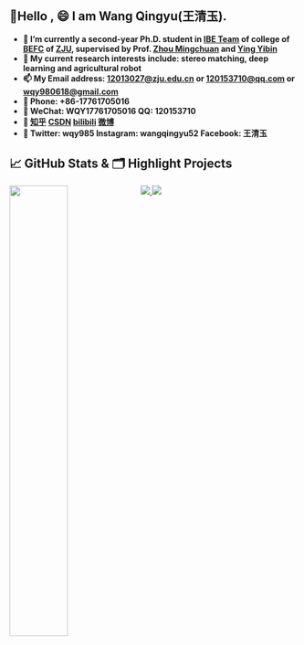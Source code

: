 

## 👋Hello , 😄 I am Wang Qingyu(王清玉).


- **🔭 I’m currently a second-year Ph.D. student in [IBE Team](http://ibe.zju.edu.cn/index.html) of college of [BEFC](http://www.caefs.zju.edu.cn/english/) of [ZJU](https://www.zju.edu.cn/), supervised by Prof. [Zhou Mingchuan](https://github.com/zhoushuai123) and [Ying Yibin](https://person.zju.edu.cn/0089059)**
- **🌱 My current research interests include: stereo matching, deep learning and agricultural robot**
- **📫 My Email address: 12013027@zju.edu.cn or 120153710@qq.com or wqy980618@gmail.com**
- **💬 Phone: +86-17761705016**
- **💬 WeChat: WQY17761705016 QQ: 120153710**
- **💬 [知乎](https://www.zhihu.com/people/wqy-20-44) [CSDN](https://blog.csdn.net/qq_38436082?spm=1000.2115.3001.5343) [bilibili](https://space.bilibili.com/183915820) [微博](https://weibo.com/7082106592/profile?rightmod=1&wvr=6&mod=personinfo&is_all=1)** 
- **💬 Twitter: wqy985 Instagram: wangqingyu52 Facebook: 王清玉**

## &#x1f4c8; GitHub Stats & 🗂️ Highlight Projects

<a href="https://github.com/wangqingyu985">
    <img align="left" width="45%" src="https://github-readme-stats.vercel.app/api?username=wangqingyu985&theme=nightowl&show_icons=true" />
</a>

<a href="https://github.com/wangqingyu985/Stereo_Matching">
  <img src="https://github-readme-stats.vercel.app/api/pin/?username=wangqingyu985&repo=Stereo_Matching&theme=tokyonight&show_icons=true" />
</a>

<a href="https://github.com/wangqingyu985/SLAM">
  <img src="https://github-readme-stats.vercel.app/api/pin/?username=wangqingyu985&repo=SLAM&theme=tokyonight&show_icons=true" />
</a>

 


